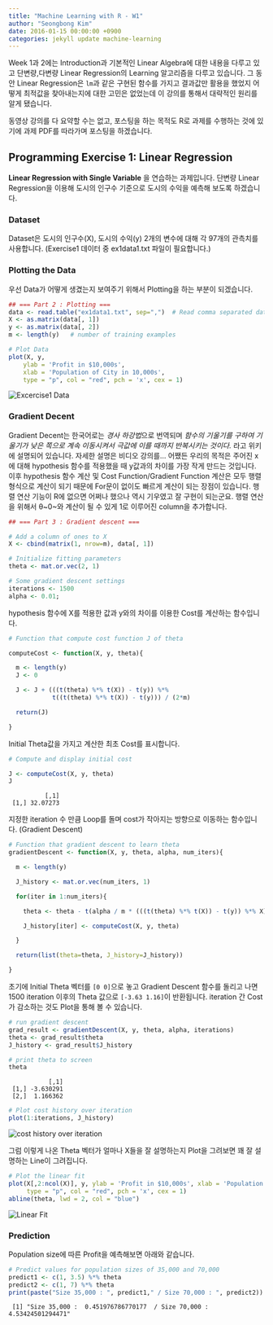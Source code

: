 ```yaml
---
title: "Machine Learning with R - W1"
author: "Seongbong Kim"
date: 2016-01-15 00:00:00 +0900
categories: jekyll update machine-learning
---
```


Week 1과 2에는 Introduction과 기본적인 Linear Algebra에 대한 내용을 다루고 있고 단변량,다변량 Linear Regression의 Learning 알고리즘을 다루고 있습니다. 그 동안 Linear Regression은 `lm`과 같은 구현된 함수를 가지고 결과값만 활용을 했었지 어떻게 최적값을 찾아내는지에 대한 고민은 없었는데 이 강의를 통해서 대략적인 원리를 알게 됐습니다.

동영상 강의를 다 요약할 수는 없고, 포스팅을 하는 목적도 R로 과제를 수행하는 것에 있기에 과제 PDF를 따라가며 포스팅을 하겠습니다.

## Programming Exercise 1: Linear Regression


**Linear Regression with Single Variable** 을 연습하는 과제입니다.
단변량 Linear Regression을 이용해 도시의 인구수 기준으로 도시의 수익을 예측해 보도록 하겠습니다.

### Dataset

Dataset은 도시의 인구수(X), 도시의 수익(y) 2개의 변수에 대해 각 97개의 관측치를 사용합니다. (Exercise1 데이터 중 ex1data1.txt 파일이 필요합니다.)

### Plotting the Data

우선 Data가 어떻게 생겼는지 보여주기 위해서 Plotting을 하는 부분이 되겠습니다.

```r
## === Part 2 : Plotting ===
data <- read.table("ex1data1.txt", sep=",")  # Read comma separated data
X <- as.matrix(data[, 1])
y <- as.matrix(data[, 2])
m <- length(y)   # number of training examples

# Plot Data
plot(X, y,
    ylab = 'Profit in $10,000s',
    xlab = 'Population of City in 10,000s',
    type = "p", col = "red", pch = 'x', cex = 1)
```

![Excercise1 Data](/assets/coursera/machine-learning/ex1/unnamed-chunk-2-1.png)

### Gradient Decent

Gradient Decent는 한국어로는 *경사 하강법*으로 번역되며 *함수의 기울기를 구하여 기울기가 낮은 쪽으로 계속 이동시켜서 극값에 이를 때까지 반복시키는 것이다.* 라고 위키에 설명되어 있습니다. 자세한 설명은 비디오 강의를... 어쨌든 우리의 목적은 주어진 x에 대해 hypothesis 함수를 적용했을 때 y값과의 차이를 가장 작게 만드는 것입니다. 이후 hypothesis 함수 계산 및 Cost Function/Gradient Function 계산은 모두 행렬 형식으로 계산이 되기 때문에 For문이 없이도 빠르게 계산이 되는 장점이 있습니다. 행렬 연산 기능이 R에 없으면 어쩌나 했으나 역시 기우였고 잘 구현이 되는군요. 행렬 연산을 위해서 θ~0~와 계산이 될 수 있게 1로 이루어진 column을 추가합니다.

```r
## === Part 3 : Gradient descent ===

# Add a column of ones to X
X <- cbind(matrix(1, nrow=m), data[, 1])

# Initialize fitting parameters
theta <- mat.or.vec(2, 1)   

# Some gradient descent settings
iterations <- 1500
alpha <- 0.01;
```

hypothesis 함수에 X를 적용한 값과 y와의 차이를 이용한 Cost를 계산하는 함수입니다.

```r
# Function that compute cost function J of theta

computeCost <- function(X, y, theta){

  m <- length(y)
  J <- 0

  J <- J + (((t(theta) %*% t(X)) - t(y)) %*%
            t((t(theta) %*% t(X)) - t(y))) / (2*m)

  return(J)

}
```

Initial Theta값을 가지고 계산한 최초 Cost를 표시합니다.

```r
# Compute and display initial cost

J <- computeCost(X, y, theta)
J
```


              [,1]
     [1,] 32.07273


지정한 iteration 수 만큼 Loop를 돌며 cost가 작아지는 방향으로 이동하는 함수입니다. (Gradient Descent)

```r
# Function that gradient descent to learn theta
gradientDescent <- function(X, y, theta, alpha, num_iters){

  m <- length(y)

  J_history <- mat.or.vec(num_iters, 1)

  for(iter in 1:num_iters){

    theta <- theta - t(alpha / m * (((t(theta) %*% t(X)) - t(y)) %*% X))

    J_history[iter] <- computeCost(X, y, theta)

  }

  return(list(theta=theta, J_history=J_history))

}
```

초기에 Initial Theta 벡터를 `[0 0]`으로 놓고 Gradient Descent 함수를 돌리고 나면 1500 iteration 이후의 Theta 값으로 `[-3.63 1.16]`이 반환됩니다. iteration 간 Cost가 감소하는 것도 Plot을 통해 볼 수 있습니다.

```r
# run gradient descent
grad_result <- gradientDescent(X, y, theta, alpha, iterations)
theta <- grad_result$theta
J_history <- grad_result$J_history

# print theta to screen
theta
```


               [,1]
     [1,] -3.630291
     [2,]  1.166362


```r
# Plot cost history over iteration
plot(1:iterations, J_history)
```

![cost history over iteration](/assets/coursera/machine-learning/ex1/unnamed-chunk-7-1.png)

그럼 이렇게 나온 Theta 벡터가 얼마나 X들을 잘 설명하는지 Plot을 그려보면 꽤 잘 설명하는 Line이 그려집니다.

```r
# Plot the linear fit
plot(X[,2:ncol(X)], y, ylab = 'Profit in $10,000s', xlab = 'Population of City in 10,000s',
     type = "p", col = "red", pch = 'x', cex = 1)
abline(theta, lwd = 2, col = "blue")
```

![Linear Fit](/assets/coursera/machine-learning/ex1/unnamed-chunk-8-1.png)

### Prediction

Population size에 따른 Profit을 예측해보면 아래와 같습니다.

```r
# Predict values for population sizes of 35,000 and 70,000
predict1 <- c(1, 3.5) %*% theta
predict2 <- c(1, 7) %*% theta
print(paste("Size 35,000 : ", predict1," / Size 70,000 : ", predict2))
```


     [1] "Size 35,000 :  0.451976786770177  / Size 70,000 :  4.53424501294471"
